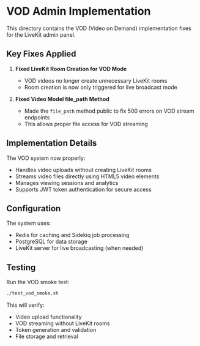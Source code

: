 # VOD Admin Implementation

This directory contains the VOD (Video on Demand) implementation fixes for the LiveKit admin panel.

## Key Fixes Applied

1. **Fixed LiveKit Room Creation for VOD Mode**
   - VOD videos no longer create unnecessary LiveKit rooms
   - Room creation is now only triggered for live broadcast mode

2. **Fixed Video Model file_path Method**
   - Made the `file_path` method public to fix 500 errors on VOD stream endpoints
   - This allows proper file access for VOD streaming

## Implementation Details

The VOD system now properly:
- Handles video uploads without creating LiveKit rooms
- Streams video files directly using HTML5 video elements
- Manages viewing sessions and analytics
- Supports JWT token authentication for secure access

## Configuration

The system uses:
- Redis for caching and Sidekiq job processing
- PostgreSQL for data storage
- LiveKit server for live broadcasting (when needed)

## Testing

Run the VOD smoke test:
```bash
./test_vod_smoke.sh
```

This will verify:
- Video upload functionality
- VOD streaming without LiveKit rooms
- Token generation and validation
- File storage and retrieval